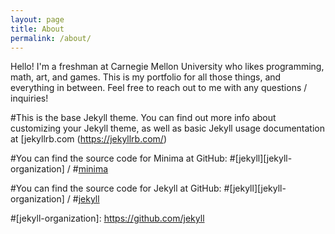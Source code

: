 ```yaml
---
layout: page
title: About
permalink: /about/
---
```


Hello! I'm a freshman at Carnegie Mellon University who likes programming, math, art, and games. This is my portfolio for all those things, and everything in between. Feel free to reach out to me with any questions / inquiries!

#This is the base Jekyll theme. You can find out more info about customizing your Jekyll theme, as well as basic Jekyll usage documentation at [jekyllrb.com (https://jekyllrb.com/)

#You can find the source code for Minima at GitHub:
#[jekyll][jekyll-organization] /
#[minima](https://github.com/jekyll/minima)

#You can find the source code for Jekyll at GitHub:
#[jekyll][jekyll-organization] /
#[jekyll](https://github.com/jekyll/jekyll)


#[jekyll-organization]: https://github.com/jekyll

